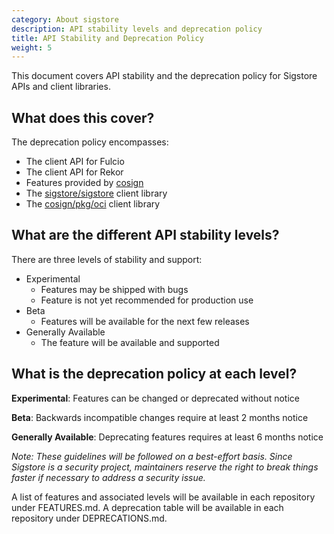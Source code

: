 ```yaml
---
category: About sigstore
description: API stability levels and deprecation policy
title: API Stability and Deprecation Policy
weight: 5
---
```


This document covers API stability and the deprecation policy for Sigstore APIs and client libraries.

## What does this cover?

The deprecation policy encompasses:
* The client API for Fulcio
* The client API for Rekor
* Features provided by [cosign](https://github.com/sigstore/cosign)
* The [sigstore/sigstore](https://github.com/sigstore/sigstore) client library
* The [cosign/pkg/oci](https://github.com/sigstore/cosign/tree/main/pkg/oci) client library

## What are the different API stability levels?

There are three levels of stability and support:

* Experimental
    * Features may be shipped with bugs
    * Feature is not yet recommended for production use
* Beta
    * Features will be available for the next few releases
* Generally Available
    * The feature will be available and supported 

## What is the deprecation policy at each level?

**Experimental**: Features can be changed or deprecated without notice

**Beta**: Backwards incompatible changes require at least 2 months notice

**Generally Available**: Deprecating features requires at least 6 months notice

_Note: These guidelines will be followed on a best-effort basis.
Since Sigstore is a security project, maintainers reserve the right to break things faster if necessary to address a security issue._

A list of features and associated levels will be available in each repository under FEATURES.md.
A deprecation table will be available in each repository under DEPRECATIONS.md.